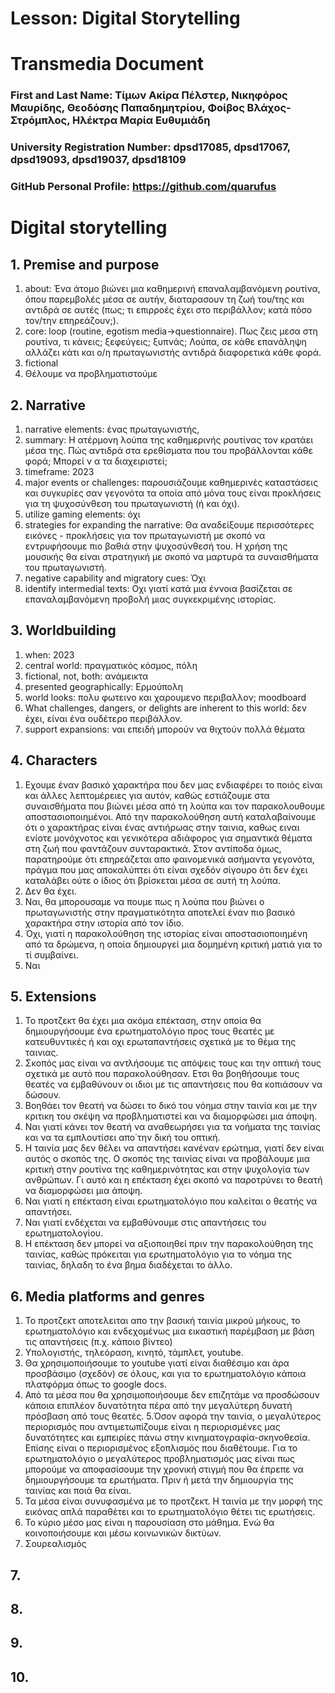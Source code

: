 # Lesson: Digital Storytelling
# Transmedia Document

### First and Last Name: Τίμων Ακίρα Πέλστερ, Νικηφόρος Μαυρίδης, Θεοδόσης Παπαδημητρίου, Φοίβος Βλάχος-Στρόμπλος, Ηλέκτρα Μαρία Ευθυμιάδη
### University Registration Number: dpsd17085, dpsd17067, dpsd19093, dpsd19037, dpsd18109
### GitHub Personal Profile: https://github.com/quarufus


# Digital storytelling 

## 1. Premise and purpose
1. about: Ένα άτομο βιώνει μια καθημερινή επαναλαμβανόμενη ρουτίνα, όπου παρεμβολές μέσα σε αυτήν, διαταρασουν τη ζωή του/της και αντιδρά σε αυτές (πως; τι επιρροές έχει στο περιβάλλον; κατά πόσο τον/την επηρεάζουν;).
2. core: loop (routine, egotism media->questionnaire). Πως ζεις μεσα στη ρουτίνα, τι κάνεις; ξεφεύγεις; ξυπνάς; Λούπα, σε κάθε επανάληψη αλλάζει κάτι και ο/η πρωταγωνιστής αντιδρά διαφορετικά κάθε φορά.
3. fictional
4. Θέλουμε να προβληματιστούμε
## 2. Narrative
1. narrative elements: ένας πρωταγωνιστής, 
2. summary:  Η ατέρμονη λούπα της καθημερινής ρουτίνας τον κρατάει μέσα της. Πώς αντιδρά στα ερεθίσματα που του προβάλλονται κάθε φορά; Μπορεί ν α τα διαχειριστεί; 
3. timeframe: 2023
4. major events or challenges: παρουσιάζουμε καθημερινές καταστάσεις και συγκυρίες σαν γεγονότα τα οποία από μόνα τους είναι προκλήσεις για τη ψυχοσύνθεση του πρωταγωνιστή (ή και όχι).
5. utilize gaming elements: όχι
6. strategies for expanding the narrative: Θα αναδείξουμε περισσότερες εικόνες - προκλήσεις για τον πρωταγωνιστή με σκοπό να εντρυφήσουμε πιο βαθιά στην ψυχοσύνθεσή του. Η χρήση της μουσικής θα είναι στρατηγική με σκοπό να μαρτυρά τα συναισθήματα του πρωταγωνιστή.
7. negative capability and migratory cues: Όχι
8. identify intermedial texts: Οχι γιατί κατά μια έννοια βασίζεται σε  επαναλαμβανόμενη προβολή μιας συγκεκριμένης ιστορίας.

## 3. Worldbuilding
1. when: 2023
2. central world: πραγματικός κόσμος, πόλη
3. fictional, not, both: ανάμεικτα
4. presented geographically: Ερμούπολη
5. world looks: πολυ φωτεινο και χαρουμενο περιβαλλον; moodboard
6. What challenges, dangers, or delights are inherent to this world: δεν έχει, είναι ένα ουδέτερο περιβάλλον.
7. support expansions: ναι επειδή μπορούν να θιχτούν πολλά θέματα

## 4. Characters
1. Εχουμε έναν βασικό χαρακτήρα που δεν μας ενδιαφέρει το ποιός είναι και άλλες λεπτομέρειες για αυτόν, καθώς εστιάζουμε στα συναισθήματα που βιώνει μέσα από τη λούπα και τον παρακολουθουμε αποστασιοποιημένοι. Από την παρακολούθηση αυτή καταλαβαίνουμε ότι ο χαρακτήρας είναι ένας αντιήρωας στην ταινια, καθως ειναι ενίοτε μονόχνοτος και γενικότερα αδιάφορος για σημαντικά θέματα στη ζωή που φαντάζουν συνταρακτικά. Στον αντίποδα όμως, παρατηρούμε ότι επηρεάζεται απο φαινομενικά ασήμαντα γεγονότα, πράγμα που μας αποκαλύπτει ότι είναι σχεδόν σίγουρο ότι δεν έχει καταλάβει ούτε ο ίδιος ότι βρίσκεται μέσα σε αυτή τη λούπα. 
2. Δεν θα έχει.
3. Ναι, θα μπορουσαμε να πουμε πως η λούπα που βιώνει ο πρωταγωνιστής στην πραγματικότητα αποτελεί  έναν πιο βασικό χαρακτήρα στην ιστορία από τον ίδιο.
4. Όχι, γιατί η παρακολούθηση της ιστορίας είναι αποστασιοποιημένη από τα δρώμενα, η οποία δημιουργεί μια δομημένη κριτική ματιά για το τί συμβαίνει.
5. Ναι

## 5. Extensions
1. Το προτζεκτ θα έχει μια ακόμα επέκταση, στην οποία θα δημιουργήσουμε ένα ερωτηματολόγιο προς τους θεατές με κατευθυντικές ή και οχι ερωταπαντήσεις σχετικά με το θέμα της ταινιας.
2. Σκοπός μας είναι να αντλήσουμε τις απόψεις τους και την οπτική τους σχετικά με αυτό που παρακολούθησαν. Ετσι θα βοηθήσουμε τους θεατές να εμβαθύνουν οι ιδιοι με τις απαντήσεις που θα κοπιάσουν να δώσουν.
3. Βοηθάει τον θεατή να δώσει το δικό του νόημα στην ταινία και με την κριτικη του σκέψη να προβληματιστεί και να διαμορφώσει μια άποψη. 
4. Ναι γιατί κάνει τον θεατή να αναθεωρήσει για τα νοήματα της ταινίας και να τα εμπλουτίσει απο΄την δική του οπτική.
5. Η ταινία μας δεν θέλει να απαντήσει κανέναν ερώτημα, γιατί δεν είναι αυτός ο σκοπός της. Ο σκοπός της ταινίας είναι να προβάλουμε μια κριτική στην ρουτίνα της καθημερινότητας και στην ψυχολογία των ανθρώπων. Γι αυτό και η επέκταση έχει σκοπό να παροτρύνει το θεατή να διαμορφώσει μια άποψη. 
6. Ναι γιατί η επέκταση είναι ερωτηματολόγιο που καλείται ο θεατής να απαντήσει.
7. Ναι γιατί ενδέχεται να εμβαθύνουμε στις απαντήσεις του ερωτηματολογίου.
8. Η επέκταση δεν μπορεί να αξιοποιηθεί πριν την παρακολούθηση της ταινίας, καθώς πρόκειται για ερωτηματολόγιο για το νόημα της ταινίας, δηλαδη το ένα βημα διαδέχεται το άλλο.

## 6. Media platforms and genres
1. Το προτζεκτ αποτελειται απο την βασική ταινία μικρού μήκους, το ερωτηματολόγιο και ενδεχομένως μια εικαστική παρέμβαση με βάση τις απαντήσεις (π.χ. κάποιο βίντεο)
2. Υπολογιστής, τηλεόραση, κινητό, τάμπλετ, youtube.
3. Θα χρησιμοποιήσουμε το youtube γιατί είναι διαθέσιμο και άρα προσβάσιμο (σχεδόν) σε όλους, και για το ερωτηματολόγιο κάποια πλατφόρμα όπως το google docs.
4. Από τα μέσα που θα χρησιμοποιήσουμε δεν επιζητάμε να προσδώσουν κάποια επιπλέον δυνατότητα πέρα από την μεγαλύτερη δυνατή πρόσβαση από τους θεατές.
5.Όσον αφορά την ταινία, ο μεγαλύτερος περιορισμός που αντιμετωπίζουμε είναι η περιορισμένες μας δυνατότητες και εμπειρίες πάνω στην κινηματογραφία-σκηνοθεσία. Επίσης είναι ο περιορισμένος εξοπλισμός που διαθέτουμε. Για το ερωτηματολόγιο ο μεγαλύτερος προβληματισμός μας είναι πως μπορούμε να αποφασίσουμε την χρονική στιγμή που θα έπρεπε να δημιουργήσουμε τα ερωτήματα. Πριν ή μετά την δημιουργία της ταινίας και ποιά θα είναι.
6. Τα μέσα είναι συνυφασμένα με το προτζεκτ. Η ταινία με την μορφή της εικόνας απλά παραθέτει και το ερωτηματολόγιο θέτει τις ερωτήσεις.
7. Το κύριο μέσο μας είναι η παρουσίαση στο μάθημα. Ενώ θα κοινοποιήσουμε και μέσω κοινωνικών δικτύων.
8. Σουρεαλισμός

## 7. 
## 8. 
## 9. 
## 10. 
